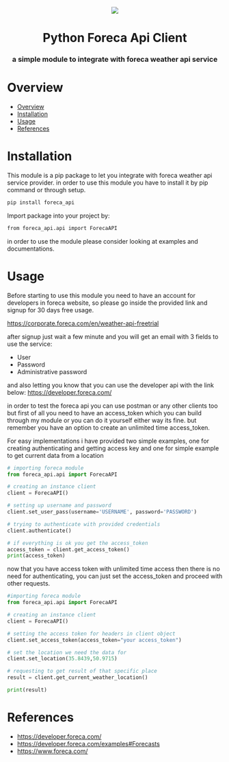 <div align="center">

<a href="https://www.foreca.com/" target="_blank"> <img src="https://www.foreca.com/public/images/logo/black.svg" style="max-width:1280 px;"/> </a>

</div>

<h1 align="center">Python Foreca Api Client</h1>
<h3 align="center">a simple module to integrate with foreca weather api service</h3>

# Overview
- [Overview](#overview)
- [Installation](#installation)
- [Usage](#usage)
- [References](#references)

# Installation
This module is a pip package to let you integrate with foreca weather api service provider. in order to use this module you have to install it by pip command or through setup.

```bash
pip install foreca_api
```
Import package into your project by:

```bash
from foreca_api.api import ForecaAPI
```
in order to use the module please consider looking at examples and documentations.

# Usage
Before starting to use this module you need to have an account for developers in foreca website, so please go inside the provided link and signup for 30 days free usage.

https://corporate.foreca.com/en/weather-api-freetrial

after signup just wait a few minute and you will get an email with 3 fields to use the service:
- User
- Password
- Administrative password 

and also letting you know that you can use the developer api with the link below:
https://developer.foreca.com/


in order to test the foreca api you can use postman or any other clients too but first of all you need to have an access_token which you can build through my module or you can do it yourself either way its fine. but remember you have an option to create an unlimited time access_token.

For easy implementations i have provided two simple examples, one for creating authenticating and getting access key and one for simple example to get current data from a location

```python
# importing foreca module
from foreca_api.api import ForecaAPI

# creating an instance client
client = ForecaAPI()

# setting up username and password
client.set_user_pass(username='USERNAME', password='PASSWORD')

# trying to authenticate with provided credentials
client.authenticate()

# if everything is ok you get the access_token
access_token = client.get_access_token()
print(access_token)


```

now that you have access token with unlimited time access then there is no need for authenticating, you can just set the access_token and proceed with other requests.


```python
#importing foreca module
from foreca_api.api import ForecaAPI

# creating an instance client
client = ForecaAPI()

# setting the access token for headers in client object
client.set_access_token(access_token="your access_token")

# set the location we need the data for
client.set_location(35.8439,50.9715)

# requesting to get result of that specific place
result = client.get_current_weather_location()

print(result)
```

# References

- https://developer.foreca.com/
- https://developer.foreca.com/examples#Forecasts
- https://www.foreca.com/
